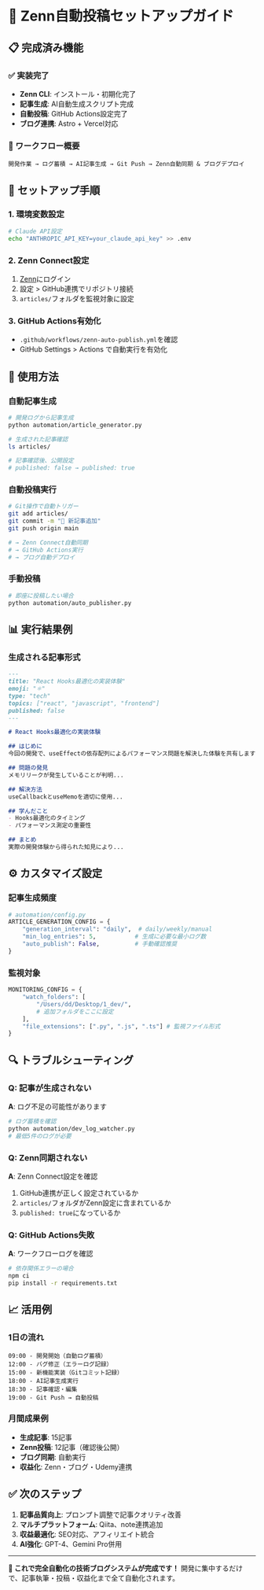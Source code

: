 # 🚀 Zenn自動投稿セットアップガイド

## 📋 完成済み機能

### ✅ 実装完了
- **Zenn CLI**: インストール・初期化完了
- **記事生成**: AI自動生成スクリプト完成
- **自動投稿**: GitHub Actions設定完了
- **ブログ連携**: Astro + Vercel対応

### 🎯 ワークフロー概要
```
開発作業 → ログ蓄積 → AI記事生成 → Git Push → Zenn自動同期 & ブログデプロイ
```

## 🔧 セットアップ手順

### 1. 環境変数設定
```bash
# Claude API設定
echo "ANTHROPIC_API_KEY=your_claude_api_key" >> .env
```

### 2. Zenn Connect設定
1. [Zenn](https://zenn.dev)にログイン
2. 設定 > GitHub連携でリポジトリ接続
3. `articles/`フォルダを監視対象に設定

### 3. GitHub Actions有効化
- `.github/workflows/zenn-auto-publish.yml`を確認
- GitHub Settings > Actions で自動実行を有効化

## 🤖 使用方法

### 自動記事生成
```bash
# 開発ログから記事生成
python automation/article_generator.py

# 生成された記事確認
ls articles/

# 記事確認後、公開設定
# published: false → published: true
```

### 自動投稿実行
```bash
# Git操作で自動トリガー
git add articles/
git commit -m "📝 新記事追加"
git push origin main

# → Zenn Connect自動同期
# → GitHub Actions実行
# → ブログ自動デプロイ
```

### 手動投稿
```bash
# 即座に投稿したい場合
python automation/auto_publisher.py
```

## 📊 実行結果例

### 生成される記事形式
```markdown
---
title: "React Hooks最適化の実装体験"
emoji: "⚛️"
type: "tech"
topics: ["react", "javascript", "frontend"]
published: false
---

# React Hooks最適化の実装体験

## はじめに
今回の開発で、useEffectの依存配列によるパフォーマンス問題を解決した体験を共有します...

## 問題の発見
メモリリークが発生していることが判明...

## 解決方法
useCallbackとuseMemoを適切に使用...

## 学んだこと
- Hooks最適化のタイミング
- パフォーマンス測定の重要性

## まとめ
実際の開発体験から得られた知見により...
```

## ⚙️ カスタマイズ設定

### 記事生成頻度
```python
# automation/config.py
ARTICLE_GENERATION_CONFIG = {
    "generation_interval": "daily",  # daily/weekly/manual
    "min_log_entries": 5,           # 生成に必要な最小ログ数
    "auto_publish": False,          # 手動確認推奨
}
```

### 監視対象
```python
MONITORING_CONFIG = {
    "watch_folders": [
        "/Users/dd/Desktop/1_dev/",
        # 追加フォルダをここに設定
    ],
    "file_extensions": [".py", ".js", ".ts"] # 監視ファイル形式
}
```

## 🔍 トラブルシューティング

### Q: 記事が生成されない
**A**: ログ不足の可能性があります
```bash
# ログ蓄積を確認
python automation/dev_log_watcher.py
# 最低5件のログが必要
```

### Q: Zenn同期されない
**A**: Zenn Connect設定を確認
1. GitHub連携が正しく設定されているか
2. `articles/`フォルダがZenn設定に含まれているか
3. `published: true`になっているか

### Q: GitHub Actions失敗
**A**: ワークフローログを確認
```bash
# 依存関係エラーの場合
npm ci
pip install -r requirements.txt
```

## 📈 活用例

### 1日の流れ
```
09:00 - 開発開始（自動ログ蓄積）
12:00 - バグ修正（エラーログ記録）
15:00 - 新機能実装（Gitコミット記録）
18:00 - AI記事生成実行
18:30 - 記事確認・編集
19:00 - Git Push → 自動投稿
```

### 月間成果例
- **生成記事**: 15記事
- **Zenn投稿**: 12記事（確認後公開）
- **ブログ同期**: 自動実行
- **収益化**: Zenn・ブログ・Udemy連携

## ✅ 次のステップ

1. **記事品質向上**: プロンプト調整で記事クオリティ改善
2. **マルチプラットフォーム**: Qiita、note連携追加
3. **収益最適化**: SEO対応、アフィリエイト統合
4. **AI強化**: GPT-4、Gemini Pro併用

---

**🎉 これで完全自動化の技術ブログシステムが完成です！**
開発に集中するだけで、記事執筆・投稿・収益化まで全て自動化されます。